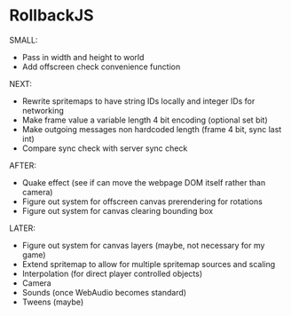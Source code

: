RollbackJS
==========

SMALL:
- Pass in width and height to world
- Add offscreen check convenience function

NEXT:
- Rewrite spritemaps to have string IDs locally and integer IDs for networking
- Make frame value a variable length 4 bit encoding (optional set bit)
- Make outgoing messages non hardcoded length (frame 4 bit, sync last int)
- Compare sync check with server sync check

AFTER:
- Quake effect (see if can move the webpage DOM itself rather than camera)
- Figure out system for offscreen canvas prerendering for rotations
- Figure out system for canvas clearing bounding box

LATER:
- Figure out system for canvas layers (maybe, not necessary for my game)
- Extend spritemap to allow for multiple spritemap sources and scaling
- Interpolation (for direct player controlled objects)
- Camera
- Sounds (once WebAudio becomes standard)
- Tweens (maybe)